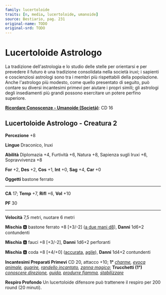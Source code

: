 ```yaml
---
family: lucertoloide
traits: [n, media, lucertoloide, umanoide]
source: Bestiario, pag. 231
original-name: TODO
original-srd: TODO
---
```


# Lucertoloide Astrologo

La tradizione dell'astrologia e lo studio delle stelle per orientarsi e per prevedere il futuro è una tradizione consolidata nella società iruxi; i sapienti e coscienziosi astrologi sono tra i membri più rispettabili della popolazione. Anche l'astrologo più modesto, come quello presentato di seguito, può contare su diversi incantesimi primevi per aiutare i propri simili; gli astrologi degli insediamenti più grandi possono esercitare un potere perfino superiore.

**[Ricordare Conoscenze - Umanoide (Società)](/azioni/ricordare-conoscenze)**: CD 16

## Lucertoloide Astrologo - Creatura 2

**Percezione** +8

**Lingue** Draconico, Iruxi

**Abilità** Diplomazia +4, Furtività +6, Natura +8, Sapienza sugli Iruxi +6, Sopravvivenza +8

**For** +2, **Des** +2, **Cos** +1, **Int** +0, **Sag** +4, **Car** +0

**Oggetti** bastone ferrato

***

**CA** 17; **Temp** +7, **Rifl** +6, **Vol** +10

**PF** 30

***

**Velocità** 7,5 metri, nuotare 6 metri

**Mischia** :a: bastone ferrato +8 \[+3/-2] ([a due mani d8](/tratti/a-due-mani)), **Danni** 1d6+2 contundenti

**Mischia** :a: fauci +8 \[+3/-2], **Danni** 1d6+2 perforanti

**Mischia** :a: coda +8 \[+4/+0] ([accurata](/tratti/accurata), [agile](/tratti/agile)), **Danni** 1d4+2 contundenti

**Incantesimi Preparati Primevi** CD 20, attacco +10; **1°** *[charme](/incantesimi/charme), [evoca animale](/incantesimi/evoca-animale), [guarire](/incantesimi/guarire), [randello incantato](/incantesimi/randello-incantato), [zanna magica](/incantesimi/zanna-magica)*; **Trucchetti (1°)** *[conoscere direzione](/incantesimi/conoscere-direzione), [guida](/incantesimi/guida), [produrre fiamma](/incantesimi/produrre-fiamma), [stabilizzare](/incantesimi/stabilizzare)*

**Respiro Profondo** Un lucertoloide difensore può trattenere il respiro per 200 round (20 minuti).
